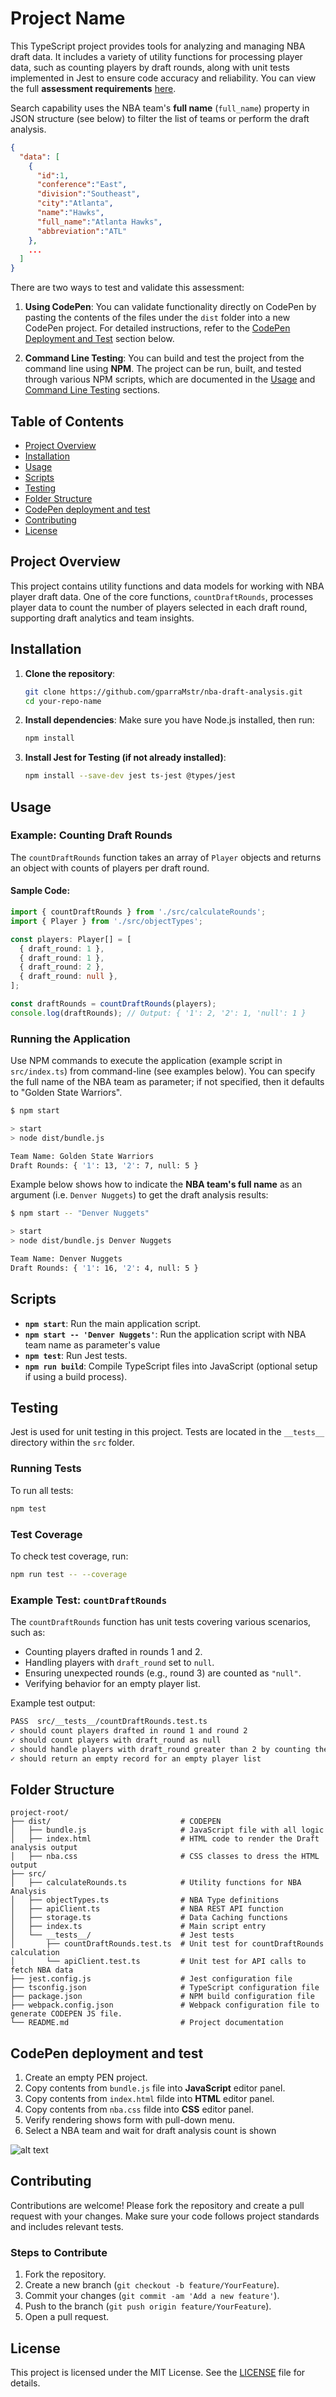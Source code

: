 
# Project Name

This TypeScript project provides tools for analyzing and managing NBA draft data. It includes a variety of utility functions for processing player data, such as counting players by draft rounds, along with unit tests implemented in Jest to ensure code accuracy and reliability. You can view the full **assessment requirements** [here](NBA-Initial-Assessment.html).

Search capability uses the NBA team's **full name** (`full_name`) property in JSON structure (see below) to filter the list of teams or perform the draft analysis.

```json
{
  "data": [
    {
      "id":1,
      "conference":"East",
      "division":"Southeast",
      "city":"Atlanta",
      "name":"Hawks",
      "full_name":"Atlanta Hawks",
      "abbreviation":"ATL"
    },
    ...
  ]
}
```

There are two ways to test and validate this assessment:

1. **Using CodePen**: You can validate functionality directly on CodePen by pasting the contents of the files under the `dist` folder into a new CodePen project. For detailed instructions, refer to the [CodePen Deployment and Test](#codepen-deployment-and-test) section below.

2. **Command Line Testing**: You can build and test the project from the command line using **NPM**. The project can be run, built, and tested through various NPM scripts, which are documented in the [Usage](#usage) and [Command Line Testing](#command-line-testing) sections.

## Table of Contents
- [Project Overview](#project-overview)
- [Installation](#installation)
- [Usage](#usage)
- [Scripts](#scripts)
- [Testing](#testing)
- [Folder Structure](#folder-structure)
- [CodePen deployment and test](#codepen-deployment-and-test)
- [Contributing](#contributing)
- [License](#license)

## Project Overview

This project contains utility functions and data models for working with NBA player draft data. One of the core functions, `countDraftRounds`, processes player data to count the number of players selected in each draft round, supporting draft analytics and team insights.

## Installation

1. **Clone the repository**:
   ```bash
   git clone https://github.com/gparraMstr/nba-draft-analysis.git
   cd your-repo-name
   ```

2. **Install dependencies**:
   Make sure you have Node.js installed, then run:
   ```bash
   npm install
   ```

3. **Install Jest for Testing (if not already installed)**:
   ```bash
   npm install --save-dev jest ts-jest @types/jest
   ```

## Usage

### Example: Counting Draft Rounds

The `countDraftRounds` function takes an array of `Player` objects and returns an object with counts of players per draft round.

#### Sample Code:

```typescript
import { countDraftRounds } from './src/calculateRounds';
import { Player } from './src/objectTypes';

const players: Player[] = [
  { draft_round: 1 },
  { draft_round: 1 },
  { draft_round: 2 },
  { draft_round: null },
];

const draftRounds = countDraftRounds(players);
console.log(draftRounds); // Output: { '1': 2, '2': 1, 'null': 1 }
```

### Running the Application

Use NPM commands to execute the application (example script in `src/index.ts`) from command-line (see examples below). You can specify the full name of the NBA team as parameter; if not specified, then it defaults to "Golden State Warriors".

```bash
$ npm start

> start
> node dist/bundle.js

Team Name: Golden State Warriors
Draft Rounds: { '1': 13, '2': 7, null: 5 }

```

Example below shows how to indicate the **NBA team's full name** as an argument (i.e. `Denver Nuggets`) to get the draft analysis results:

```bash
$ npm start -- "Denver Nuggets"

> start
> node dist/bundle.js Denver Nuggets

Team Name: Denver Nuggets
Draft Rounds: { '1': 16, '2': 4, null: 5 }

```

## Scripts

- **`npm start`**: Run the main application script.
- **`npm start -- 'Denver Nuggets'`**: Run the application script with NBA team name as parameter's value
- **`npm test`**: Run Jest tests.
- **`npm run build`**: Compile TypeScript files into JavaScript (optional setup if using a build process).

## Testing

Jest is used for unit testing in this project. Tests are located in the `__tests__` directory within the `src` folder.

### Running Tests

To run all tests:

```bash
npm test
```

### Test Coverage

To check test coverage, run:

```bash
npm run test -- --coverage
```

### Example Test: `countDraftRounds`

The `countDraftRounds` function has unit tests covering various scenarios, such as:

- Counting players drafted in rounds 1 and 2.
- Handling players with `draft_round` set to `null`.
- Ensuring unexpected rounds (e.g., round 3) are counted as `"null"`.
- Verifying behavior for an empty player list.

Example test output:

```bash
PASS  src/__tests__/countDraftRounds.test.ts
✓ should count players drafted in round 1 and round 2
✓ should count players with draft_round as null
✓ should handle players with draft_round greater than 2 by counting them as null
✓ should return an empty record for an empty player list
```

## Folder Structure

```
project-root/
├── dist/                             # CODEPEN
│   ├── bundle.js                     # JavaScript file with all logic
│   ├── index.html                    # HTML code to render the Draft analysis output
│   ├── nba.css                       # CSS classes to dress the HTML output
├── src/
│   ├── calculateRounds.ts            # Utility functions for NBA Analysis
│   ├── objectTypes.ts                # NBA Type definitions
│   ├── apiClient.ts                  # NBA REST API function
│   ├── storage.ts                    # Data Caching functions
│   ├── index.ts                      # Main script entry
│   └── __tests__/                    # Jest tests
│       ├── countDraftRounds.test.ts  # Unit test for countDraftRounds calculation
│       └── apiClient.test.ts         # Unit test for API calls to fetch NBA data
├── jest.config.js                    # Jest configuration file
├── tsconfig.json                     # TypeScript configuration file
├── package.json                      # NPM build configuration file
├── webpack.config.json               # Webpack configuration file to generate CODEPEN JS file.
└── README.md                         # Project documentation
```

## CodePen deployment and test

1. Create an empty PEN project.
2. Copy contents from `bundle.js` file into **JavaScript** editor panel.
3. Copy contents from `index.html` filde into **HTML** editor panel.
5. Copy contents from `nba.css` filde into **CSS** editor panel.
6. Verify rendering shows form with pull-down menu.
7. Select a NBA team and wait for draft analysis count is shown

![alt text](image.png)

## Contributing

Contributions are welcome! Please fork the repository and create a pull request with your changes. Make sure your code follows project standards and includes relevant tests.

### Steps to Contribute
1. Fork the repository.
2. Create a new branch (`git checkout -b feature/YourFeature`).
3. Commit your changes (`git commit -am 'Add a new feature'`).
4. Push to the branch (`git push origin feature/YourFeature`).
5. Open a pull request.

## License

This project is licensed under the MIT License. See the [LICENSE](LICENSE) file for details.
